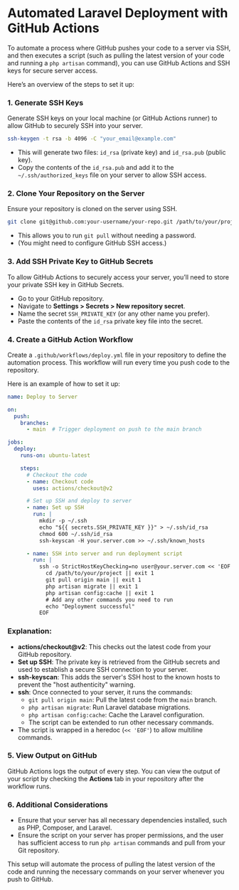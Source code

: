 # Automated Laravel Deployment with GitHub Actions

To automate a process where GitHub pushes your code to a server via SSH, and then executes a script (such as pulling the latest version of your code and running a `php artisan` command), you can use GitHub Actions and SSH keys for secure server access.

Here’s an overview of the steps to set it up:

### 1. Generate SSH Keys
Generate SSH keys on your local machine (or GitHub Actions runner) to allow GitHub to securely SSH into your server.

```bash
ssh-keygen -t rsa -b 4096 -C "your_email@example.com"
```

- This will generate two files: `id_rsa` (private key) and `id_rsa.pub` (public key).
- Copy the contents of the `id_rsa.pub` and add it to the `~/.ssh/authorized_keys` file on your server to allow SSH access.

### 2. Clone Your Repository on the Server
Ensure your repository is cloned on the server using SSH.

```bash
git clone git@github.com:your-username/your-repo.git /path/to/your/project
```
- This allows you to run `git pull` without needing a password.
- (You might need to configure GitHub SSH access.)

### 3. Add SSH Private Key to GitHub Secrets
To allow GitHub Actions to securely access your server, you’ll need to store your private SSH key in GitHub Secrets.

- Go to your GitHub repository.
- Navigate to **Settings > Secrets > New repository secret**.
- Name the secret `SSH_PRIVATE_KEY` (or any other name you prefer).
- Paste the contents of the `id_rsa` private key file into the secret.

### 4. Create a GitHub Action Workflow

Create a `.github/workflows/deploy.yml` file in your repository to define the automation process. This workflow will run every time you push code to the repository.

Here is an example of how to set it up:

```yaml
name: Deploy to Server

on:
  push:
    branches:
      - main  # Trigger deployment on push to the main branch

jobs:
  deploy:
    runs-on: ubuntu-latest

    steps:
      # Checkout the code
      - name: Checkout code
        uses: actions/checkout@v2

      # Set up SSH and deploy to server
      - name: Set up SSH
        run: |
          mkdir -p ~/.ssh
          echo "${{ secrets.SSH_PRIVATE_KEY }}" > ~/.ssh/id_rsa
          chmod 600 ~/.ssh/id_rsa
          ssh-keyscan -H your.server.com >> ~/.ssh/known_hosts

      - name: SSH into server and run deployment script
        run: |
          ssh -o StrictHostKeyChecking=no user@your.server.com << 'EOF'
            cd /path/to/your/project || exit 1
            git pull origin main || exit 1
            php artisan migrate || exit 1
            php artisan config:cache || exit 1
            # Add any other commands you need to run
            echo "Deployment successful"
          EOF
```

### Explanation:
- **actions/checkout@v2**: This checks out the latest code from your GitHub repository.
- **Set up SSH**: The private key is retrieved from the GitHub secrets and used to establish a secure SSH connection to your server.
- **ssh-keyscan**: This adds the server's SSH host to the known hosts to prevent the "host authenticity" warning.
- **ssh**: Once connected to your server, it runs the commands:
  - `git pull origin main`: Pull the latest code from the `main` branch.
  - `php artisan migrate`: Run Laravel database migrations.
  - `php artisan config:cache`: Cache the Laravel configuration.
  - The script can be extended to run other necessary commands.
- The script is wrapped in a heredoc (`<< 'EOF'`) to allow multiline commands.

### 5. View Output on GitHub
GitHub Actions logs the output of every step. You can view the output of your script by checking the **Actions** tab in your repository after the workflow runs.

### 6. Additional Considerations
- Ensure that your server has all necessary dependencies installed, such as PHP, Composer, and Laravel.
- Ensure the script on your server has proper permissions, and the user has sufficient access to run `php artisan` commands and pull from your Git repository.

This setup will automate the process of pulling the latest version of the code and running the necessary commands on your server whenever you push to GitHub.

